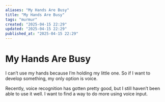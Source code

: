 ```yaml
---
aliases: "My Hands Are Busy"
title: "My Hands Are Busy"
tags: "murmur"
created: "2025-04-15 22:29"
updated: "2025-04-15 22:29"
published_at: "2025-04-15 22:29"
---
```


# My Hands Are Busy

I can’t use my hands because I’m holding my little one. So if I want to develop something, my only option is voice.

Recently, voice recognition has gotten pretty good, but I still haven’t been able to use it well. I want to find a way to do more using voice input.